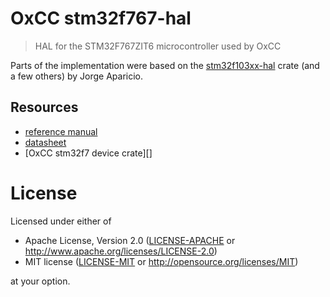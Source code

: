 # OxCC stm32f767-hal

> HAL for the STM32F767ZIT6 microcontroller used by OxCC

Parts of the implementation were based on
the [stm32f103xx-hal][] crate (and a few others) by Jorge Aparicio.

## Resources

- [reference manual][]
- [datasheet][]
- [OxCC stm32f7 device crate][]

# License

Licensed under either of

* Apache License, Version 2.0 ([LICENSE-APACHE](LICENSE-APACHE) or
  http://www.apache.org/licenses/LICENSE-2.0)
* MIT license ([LICENSE-MIT](LICENSE-MIT) or http://opensource.org/licenses/MIT)

at your option.

[reference manual]: https://www.st.com/content/ccc/resource/technical/document/reference_manual/group0/96/8b/0d/ec/16/22/43/71/DM00224583/files/DM00224583.pdf/jcr:content/translations/en.DM00224583.pdf
[datasheet]: https://cdn.sparkfun.com/datasheets/Sensors/LightImaging/STM32F765VI.pdf
[stm32f7 device crate]: https://github.com/jonlamb-gh/oxcc-stm32f767
[stm32f103xx-hal]: https://github.com/japaric/stm32f103xx-hal
